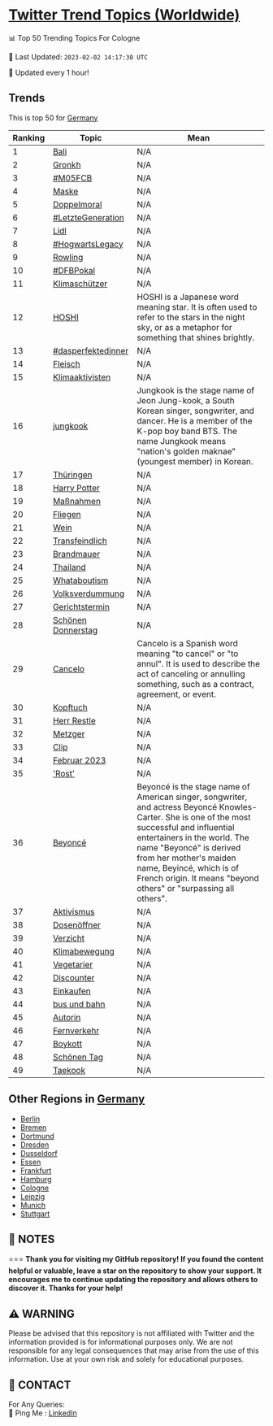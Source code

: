 [Twitter Trend Topics (Worldwide)](https://github.com/ErcinDedeoglu/Twitter-Trend-Topics)
==========


📊 Top 50 Trending Topics For Cologne

📆 Last Updated: `2023-02-02 14:17:30 UTC`

🔧 Updated every 1 hour!


## Trends

This is top 50 for [Germany](</Germany>)

| Ranking | Topic | Mean |
| ------- | ------------ | ------------ |
| 1 | [Bali](http://twitter.com/search?q=Bali) | N/A |
| 2 | [Gronkh](http://twitter.com/search?q=Gronkh) | N/A |
| 3 | [#M05FCB](http://twitter.com/search?q=%23M05FCB) | N/A |
| 4 | [Maske](http://twitter.com/search?q=Maske) | N/A |
| 5 | [Doppelmoral](http://twitter.com/search?q=Doppelmoral) | N/A |
| 6 | [#LetzteGeneration](http://twitter.com/search?q=%23LetzteGeneration) | N/A |
| 7 | [Lidl](http://twitter.com/search?q=Lidl) | N/A |
| 8 | [#HogwartsLegacy](http://twitter.com/search?q=%23HogwartsLegacy) | N/A |
| 9 | [Rowling](http://twitter.com/search?q=Rowling) | N/A |
| 10 | [#DFBPokal](http://twitter.com/search?q=%23DFBPokal) | N/A |
| 11 | [Klimaschützer](http://twitter.com/search?q=Klimasch%c3%bctzer) | N/A |
| 12 | [HOSHI](http://twitter.com/search?q=HOSHI) | HOSHI is a Japanese word meaning star. It is often used to refer to the stars in the night sky, or as a metaphor for something that shines brightly. |
| 13 | [#dasperfektedinner](http://twitter.com/search?q=%23dasperfektedinner) | N/A |
| 14 | [Fleisch](http://twitter.com/search?q=Fleisch) | N/A |
| 15 | [Klimaaktivisten](http://twitter.com/search?q=Klimaaktivisten) | N/A |
| 16 | [jungkook](http://twitter.com/search?q=jungkook) | Jungkook is the stage name of Jeon Jung-kook, a South Korean singer, songwriter, and dancer. He is a member of the K-pop boy band BTS. The name Jungkook means "nation's golden maknae" (youngest member) in Korean. |
| 17 | [Thüringen](http://twitter.com/search?q=Th%c3%bcringen) | N/A |
| 18 | [Harry Potter](http://twitter.com/search?q=Harry+Potter) | N/A |
| 19 | [Maßnahmen](http://twitter.com/search?q=Ma%c3%9fnahmen) | N/A |
| 20 | [Fliegen](http://twitter.com/search?q=Fliegen) | N/A |
| 21 | [Wein](http://twitter.com/search?q=Wein) | N/A |
| 22 | [Transfeindlich](http://twitter.com/search?q=Transfeindlich) | N/A |
| 23 | [Brandmauer](http://twitter.com/search?q=Brandmauer) | N/A |
| 24 | [Thailand](http://twitter.com/search?q=Thailand) | N/A |
| 25 | [Whataboutism](http://twitter.com/search?q=Whataboutism) | N/A |
| 26 | [Volksverdummung](http://twitter.com/search?q=Volksverdummung) | N/A |
| 27 | [Gerichtstermin](http://twitter.com/search?q=Gerichtstermin) | N/A |
| 28 | [Schönen Donnerstag](http://twitter.com/search?q=Sch%c3%b6nen+Donnerstag) | N/A |
| 29 | [Cancelo](http://twitter.com/search?q=Cancelo) | Cancelo is a Spanish word meaning "to cancel" or "to annul". It is used to describe the act of canceling or annulling something, such as a contract, agreement, or event. |
| 30 | [Kopftuch](http://twitter.com/search?q=Kopftuch) | N/A |
| 31 | [Herr Restle](http://twitter.com/search?q=Herr+Restle) | N/A |
| 32 | [Metzger](http://twitter.com/search?q=Metzger) | N/A |
| 33 | [Clip](http://twitter.com/search?q=Clip) | N/A |
| 34 | [Februar 2023](http://twitter.com/search?q=Februar+2023) | N/A |
| 35 | ['Rost'](http://twitter.com/search?q=%27Rost%27) | N/A |
| 36 | [Beyoncé](http://twitter.com/search?q=Beyonc%c3%a9) | Beyoncé is the stage name of American singer, songwriter, and actress Beyoncé Knowles-Carter. She is one of the most successful and influential entertainers in the world. The name "Beyoncé" is derived from her mother's maiden name, Beyincé, which is of French origin. It means "beyond others" or "surpassing all others". |
| 37 | [Aktivismus](http://twitter.com/search?q=Aktivismus) | N/A |
| 38 | [Dosenöffner](http://twitter.com/search?q=Dosen%c3%b6ffner) | N/A |
| 39 | [Verzicht](http://twitter.com/search?q=Verzicht) | N/A |
| 40 | [Klimabewegung](http://twitter.com/search?q=Klimabewegung) | N/A |
| 41 | [Vegetarier](http://twitter.com/search?q=Vegetarier) | N/A |
| 42 | [Discounter](http://twitter.com/search?q=Discounter) | N/A |
| 43 | [Einkaufen](http://twitter.com/search?q=Einkaufen) | N/A |
| 44 | [bus und bahn](http://twitter.com/search?q=bus+und+bahn) | N/A |
| 45 | [Autorin](http://twitter.com/search?q=Autorin) | N/A |
| 46 | [Fernverkehr](http://twitter.com/search?q=Fernverkehr) | N/A |
| 47 | [Boykott](http://twitter.com/search?q=Boykott) | N/A |
| 48 | [Schönen Tag](http://twitter.com/search?q=Sch%c3%b6nen+Tag) | N/A |
| 49 | [Taekook](http://twitter.com/search?q=Taekook) | N/A |



## Other Regions in [Germany](</Germany>)

* [Berlin](</Germany/Berlin.md>)
* [Bremen](</Germany/Bremen.md>)
* [Dortmund](</Germany/Dortmund.md>)
* [Dresden](</Germany/Dresden.md>)
* [Dusseldorf](</Germany/Dusseldorf.md>)
* [Essen](</Germany/Essen.md>)
* [Frankfurt](</Germany/Frankfurt.md>)
* [Hamburg](</Germany/Hamburg.md>)
* [Cologne](</Germany/Cologne.md>)
* [Leipzig](</Germany/Leipzig.md>)
* [Munich](</Germany/Munich.md>)
* [Stuttgart](</Germany/Stuttgart.md>)



## 📝 NOTES

⭐⭐⭐ **Thank you for visiting my GitHub repository! If you found the content helpful or valuable, leave a star on the repository to show your support. It encourages me to continue updating the repository and allows others to discover it. Thanks for your help!**


## ⚠️ WARNING

Please be advised that this repository is not affiliated with Twitter and the information provided is for informational purposes only. We are not responsible for any legal consequences that may arise from the use of this information. Use at your own risk and solely for educational purposes.


## 📨 CONTACT

 For Any Queries:  
            🏓 Ping Me : [LinkedIn](https://www.linkedin.com/in/ercindedeoglu/)
